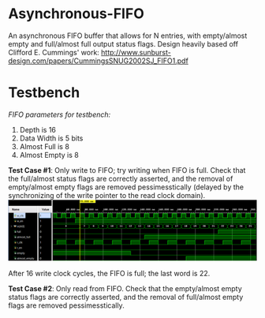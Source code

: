 # Asynchronous-FIFO

An asynchronous FIFO buffer that allows for N entries, with empty/almost empty and full/almost full output status flags. Design heavily based off Clifford E. Cummings' work: http://www.sunburst-design.com/papers/CummingsSNUG2002SJ_FIFO1.pdf  
  
# Testbench  
_FIFO parameters for testbench:_
  1. Depth is 16
  2. Data Width is 5 bits
  3. Almost Full is 8 
  4. Almost Empty is 8  
    
**Test Case #1**: Only write to FIFO; try writing when FIFO is full. Check that the full/almost status flags are correctly asserted, and the removal of empty/almost empty flags are removed pessimesstically (delayed by the synchronizing of the write pointer to the read clock domain).   
![image](https://github.com/amsacks/Asynchronous-FIFO/blob/main/tb/async_fifo_tb_case1.png)  
  
  After 16 write clock cycles, the FIFO is full; the last word is 22. 



**Test Case #2**: Only read from FIFO. Check that the empty/almost empty status flags are correctly asserted, and the removal of full/almost empty flags are removed pessimesstically.  
